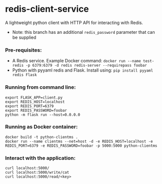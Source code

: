 # redis-client-service
A lightweight python client with HTTP API for interacting with Redis. 
- Note: this branch has an additional `redis_password` parameter that can be supplied

### Pre-requisites:
- A Redis service. Example Docker command: `docker run --name test-redis -p 6379:6379 -d redis redis-server --requirepass foobar`
- Python with pyyaml redis and Flask. Install using: `pip install pyyaml redis Flask`

### Running from command line:
```
export FLASK_APP=client.py
export REDIS_HOST=localhost 
export REDIS_PORT=6379 
export REDIS_PASSWORD=foobar 
python -m flask run --host=0.0.0.0 
```

### Running as Docker container:
```
docker build -t python-clientms .
docker run --name clientms --net=host -d -e REDIS_HOST=localhost -e REDIS_PORT=6379 -e REDIS_PASSWORD=foobar -p 5000:5000 python-clientms
```

### Interact with the application:
```
curl localhost:5000/  
curl localhost:5000/write/cat  
curl localhost:5000/read/<key>
```
